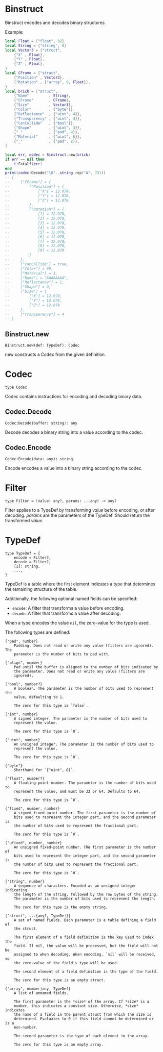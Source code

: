 # Binstruct
[Binstruct]: #user-content-binstruct

Binstruct encodes and decodes binary structures.

Example:
```lua
local Float = {"float", 32}
local String = {"string", 8}
local Vector3 = {"struct",
	{"X" , Float},
	{"Y" , Float},
	{"Z" , Float},
}
local CFrame = {"struct",
	{"Position" , Vector3},
	{"Rotation" , {"array", 9, Float}},
}
local brick = {"struct",
	{"Name"         , String},
	{"CFrame"       , CFrame},
	{"Size"         , Vector3},
	{"Color"        , {"byte"}},
	{"Reflectance"  , {"uint", 4}},
	{"Transparency" , {"uint", 4}},
	{"CanCollide"   , {"bool"}},
	{"Shape"        , {"uint", 3}},
	{"_"            , {"pad", 4}},
	{"Material"     , {"uint", 6}},
	{"_"            , {"pad", 2}},
}

local err, codec = Binstruct.new(brick)
if err ~= nil then
	t:Fatalf(err)
end
print(codec:Decode("\8"..string.rep("A", 73)))
-- {
--     ["CFrame"] = {
--         ["Position"] = {
--             ["X"] = 12.078,
--             ["Y"] = 12.078,
--             ["Z"] = 12.078
--         },
--         ["Rotation"] = {
--             [1] = 12.078,
--             [2] = 12.078,
--             [3] = 12.078,
--             [4] = 12.078,
--             [5] = 12.078,
--             [6] = 12.078,
--             [7] = 12.078,
--             [8] = 12.078,
--             [9] = 12.078
--         }
--     },
--     ["CanCollide"] = true,
--     ["Color"] = 65,
--     ["Material"] = 1,
--     ["Name"] = "AAAAAAAA",
--     ["Reflectance"] = 1,
--     ["Shape"] = 0,
--     ["Size"] = {
--         ["X"] = 12.078,
--         ["Y"] = 12.078,
--         ["Z"] = 12.078
--     },
--     ["Transparency"] = 4
-- }
```

## Binstruct.new
[Binstruct.new]: #user-content-binstructnew
```
Binstruct.new(def: TypeDef): Codec
```

new constructs a Codec from the given definition.

# Codec
[Codec]: #user-content-codec
```
type Codec
```

Codec contains instructions for encoding and decoding binary data.

## Codec.Decode
[Codec.Decode]: #user-content-codecdecode
```
Codec:Decode(buffer: string): any
```

Decode decodes a binary string into a value according to the codec.

## Codec.Encode
[Codec.Encode]: #user-content-codecencode
```
Codec:Encode(data: any): string
```

Encode encodes a value into a binary string according to the codec.

# Filter
[Filter]: #user-content-filter
```
type Filter = (value: any?, params: ...any) -> any?
```

Filter applies to a TypeDef by transforming *value* before encoding, or
after decoding. *params* are the parameters of the TypeDef. Should return the
transformed *value*.

# TypeDef
[TypeDef]: #user-content-typedef
```
type TypeDef = {
	encode = Filter?,
	decode = Filter?,
	[1]: string,
	...,
}
```

TypeDef is a table where the first element indicates a type that
determines the remaining structure of the table.

Additionally, the following optional named fields can be specified:
- `encode`: A filter that transforms a value before encoding.
- `decode`: A filter that transforms a value after decoding.

When a type encodes the value `nil`, the zero-value for the type is used.

The following types are defined:

    {"pad", number}
        Padding. Does not read or write any value (filters are ignored). The
        parameter is the number of bits to pad with.

    {"align", number}
        Pad until the buffer is aligned to the number of bits indicated by
        the parameter. Does not read or write any value (filters are
        ignored).

    {"bool", number?}
        A boolean. The parameter is the number of bits used to represent the
        value, defaulting to 1.

        The zero for this type is `false`.

    {"int", number}
        A signed integer. The parameter is the number of bits used to
        represent the value.

        The zero for this type is `0`.

    {"uint", number}
        An unsigned integer. The parameter is the number of bits used to
        represent the value.

        The zero for this type is `0`.

    {"byte"}
        Shorthand for `{"uint", 8}`.

    {"float", number?}
        A floating-point number. The parameter is the number of bits used to
        represent the value, and must be 32 or 64. Defaults to 64.

        The zero for this type is `0`.

    {"fixed", number, number}
        A signed fixed-point number. The first parameter is the number of
        bits used to represent the integer part, and the second parameter is
        the number of bits used to represent the fractional part.

        The zero for this type is `0`.

    {"ufixed", number, number}
        An unsigned fixed-point number. The first parameter is the number of
        bits used to represent the integer part, and the second parameter is
        the number of bits used to represent the fractional part.

        The zero for this type is `0`.

    {"string", number}
        A sequence of characters. Encoded as an unsigned integer indicating
        the length of the string, followed by the raw bytes of the string.
        The parameter is the number of bits used to represent the length.

        The zero for this type is the empty string.

    {"struct", ...{any?, TypeDef}}
        A set of named fields. Each parameter is a table defining a field of
        the struct.

        The first element of a field definition is the key used to index the
        field. If nil, the value will be processed, but the field will not be
        assigned to when decoding. When encoding, `nil` will be received, so
        the zero-value of the field's type will be used.

        The second element of a field definition is the type of the field.

        The zero for this type is an empty struct.

    {"array", number|any, TypeDef}
        A list of unnamed fields.

        The first parameter is the *size* of the array. If *size* is a
        number, this indicates a constant size. Otherwise, *size* indicates
        the name of a field in the parent struct from which the size is
        determined. Evaluates to 0 if this field cannot be determined or is a
        non-number.

        The second parameter is the type of each element in the array.

        The zero for this type is an empty array.

